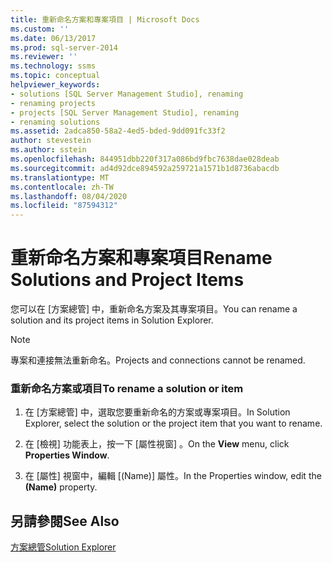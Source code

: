```yaml
---
title: 重新命名方案和專案項目 | Microsoft Docs
ms.custom: ''
ms.date: 06/13/2017
ms.prod: sql-server-2014
ms.reviewer: ''
ms.technology: ssms
ms.topic: conceptual
helpviewer_keywords:
- solutions [SQL Server Management Studio], renaming
- renaming projects
- projects [SQL Server Management Studio], renaming
- renaming solutions
ms.assetid: 2adca850-58a2-4ed5-bded-9dd091fc33f2
author: stevestein
ms.author: sstein
ms.openlocfilehash: 844951dbb220f317a086bd9fbc7638dae028deab
ms.sourcegitcommit: ad4d92dce894592a259721a1571b1d8736abacdb
ms.translationtype: MT
ms.contentlocale: zh-TW
ms.lasthandoff: 08/04/2020
ms.locfileid: "87594312"
---
```

# <a name="rename-solutions-and-project-items"></a><span data-ttu-id="33af8-102">重新命名方案和專案項目</span><span class="sxs-lookup"><span data-stu-id="33af8-102">Rename Solutions and Project Items</span></span>
  <span data-ttu-id="33af8-103">您可以在 [方案總管] 中，重新命名方案及其專案項目。</span><span class="sxs-lookup"><span data-stu-id="33af8-103">You can rename a solution and its project items in Solution Explorer.</span></span>  
  
> [!NOTE]  
>  <span data-ttu-id="33af8-104">專案和連接無法重新命名。</span><span class="sxs-lookup"><span data-stu-id="33af8-104">Projects and connections cannot be renamed.</span></span>  
  
### <a name="to-rename-a-solution-or-item"></a><span data-ttu-id="33af8-105">重新命名方案或項目</span><span class="sxs-lookup"><span data-stu-id="33af8-105">To rename a solution or item</span></span>  
  
1.  <span data-ttu-id="33af8-106">在 [方案總管] 中，選取您要重新命名的方案或專案項目。</span><span class="sxs-lookup"><span data-stu-id="33af8-106">In Solution Explorer, select the solution or the project item that you want to rename.</span></span>  
  
2.  <span data-ttu-id="33af8-107">在 [檢視]  功能表上，按一下 [屬性視窗]  。</span><span class="sxs-lookup"><span data-stu-id="33af8-107">On the **View** menu, click **Properties Window**.</span></span>  
  
3.  <span data-ttu-id="33af8-108">在 [屬性] 視窗中，編輯 [(Name)]  屬性。</span><span class="sxs-lookup"><span data-stu-id="33af8-108">In the Properties window, edit the **(Name)** property.</span></span>  
  
## <a name="see-also"></a><span data-ttu-id="33af8-109">另請參閱</span><span class="sxs-lookup"><span data-stu-id="33af8-109">See Also</span></span>  
 [<span data-ttu-id="33af8-110">方案總管</span><span class="sxs-lookup"><span data-stu-id="33af8-110">Solution Explorer</span></span>](solution-explorer.md)  
  
  
